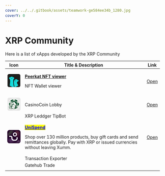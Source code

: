 ```yaml
---
cover: ../../.gitbook/assets/teamwork-ge584ee34b_1280.jpg
coverY: 0
---
```


# XRP Community

Here is a list of xApps developed by the XRP Community

| Icon                                       | Title & Description                                                                                                                                                                                                                                                                                                                                  | Link                                                   |
| ------------------------------------------ | ---------------------------------------------------------------------------------------------------------------------------------------------------------------------------------------------------------------------------------------------------------------------------------------------------------------------------------------------------- | ------------------------------------------------------ |
| ![](<../../.gitbook/assets/image (1).png>) | <p><strong></strong><a href="peerkat-nft-viewer.md"><strong>Peerkat NFT viewer</strong> </a><strong></strong></p><p>NFT Wallet viewer</p>                                                                                                                                                                                                            | [Open](https://xumm.app/detect/xapp:peerkat.viewer)    |
|                                            |                                                                                                                                                                                                                                                                                                                                                      |                                                        |
|                                            |                                                                                                                                                                                                                                                                                                                                                      |                                                        |
| ![](<../../.gitbook/assets/image (5).png>) | CasinoCoin Lobby                                                                                                                                                                                                                                                                                                                                     | [Open](https://xumm.app/detect/xapp:csc.lobby)         |
|                                            | XRP Leddger TipBot                                                                                                                                                                                                                                                                                                                                   |                                                        |
| ![](../../.gitbook/assets/image.png)       | <p><mark style="color:blue;"><strong></strong></mark><a href="chispend-cash-out.md"><mark style="color:blue;"><strong>UniSpend</strong></mark></a><mark style="color:blue;"><strong></strong></mark></p><p>Shop over 130 million products, buy gift cards and send remittances globally. Pay with XRP or issued currencies without leaving Xumm.</p> | [Open](https://xumm.app/detect/xapp:chimoney.chispend) |
|                                            | Transaction Exporter                                                                                                                                                                                                                                                                                                                                 |                                                        |
|                                            | Gatehub Trade                                                                                                                                                                                                                                                                                                                                        |                                                        |
|                                            |                                                                                                                                                                                                                                                                                                                                                      |                                                        |
